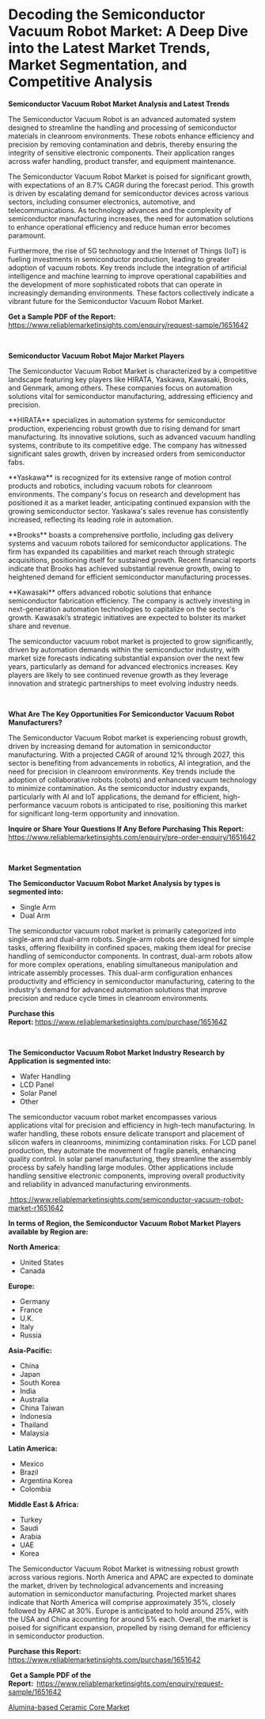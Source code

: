 <p><h1>Decoding the Semiconductor Vacuum Robot Market: A Deep Dive into the Latest Market Trends, Market Segmentation, and Competitive Analysis</h1></p><p><strong>Semiconductor Vacuum Robot Market Analysis and Latest Trends</strong></p>
<p><p>The Semiconductor Vacuum Robot is an advanced automated system designed to streamline the handling and processing of semiconductor materials in cleanroom environments. These robots enhance efficiency and precision by removing contamination and debris, thereby ensuring the integrity of sensitive electronic components. Their application ranges across wafer handling, product transfer, and equipment maintenance.</p><p>The Semiconductor Vacuum Robot Market is poised for significant growth, with expectations of an 8.7% CAGR during the forecast period. This growth is driven by escalating demand for semiconductor devices across various sectors, including consumer electronics, automotive, and telecommunications. As technology advances and the complexity of semiconductor manufacturing increases, the need for automation solutions to enhance operational efficiency and reduce human error becomes paramount.</p><p>Furthermore, the rise of 5G technology and the Internet of Things (IoT) is fueling investments in semiconductor production, leading to greater adoption of vacuum robots. Key trends include the integration of artificial intelligence and machine learning to improve operational capabilities and the development of more sophisticated robots that can operate in increasingly demanding environments. These factors collectively indicate a vibrant future for the Semiconductor Vacuum Robot Market.</p></p>
<p><strong>Get a Sample PDF of the Report:&nbsp;</strong> <a href="https://www.reliablemarketinsights.com/enquiry/request-sample/1651642?utm_campaign=3497&utm_medium=2&utm_source=Github&utm_content=ia&utm_term=23032025&utm_id=semiconductor-vacuum-robot">https://www.reliablemarketinsights.com/enquiry/request-sample/1651642</a></p>
<p>&nbsp;</p>
<p><strong>Semiconductor Vacuum Robot Major Market Players</strong></p>
<p><p>The Semiconductor Vacuum Robot Market is characterized by a competitive landscape featuring key players like HIRATA, Yaskawa, Kawasaki, Brooks, and Genmark, among others. These companies focus on automation solutions vital for semiconductor manufacturing, addressing efficiency and precision.</p><p>**HIRATA** specializes in automation systems for semiconductor production, experiencing robust growth due to rising demand for smart manufacturing. Its innovative solutions, such as advanced vacuum handling systems, contribute to its competitive edge. The company has witnessed significant sales growth, driven by increased orders from semiconductor fabs.</p><p>**Yaskawa** is recognized for its extensive range of motion control products and robotics, including vacuum robots for cleanroom environments. The company's focus on research and development has positioned it as a market leader, anticipating continued expansion with the growing semiconductor sector. Yaskawa's sales revenue has consistently increased, reflecting its leading role in automation.</p><p>**Brooks** boasts a comprehensive portfolio, including gas delivery systems and vacuum robots tailored for semiconductor applications. The firm has expanded its capabilities and market reach through strategic acquisitions, positioning itself for sustained growth. Recent financial reports indicate that Brooks has achieved substantial revenue growth, owing to heightened demand for efficient semiconductor manufacturing processes.</p><p>**Kawasaki** offers advanced robotic solutions that enhance semiconductor fabrication efficiency. The company is actively investing in next-generation automation technologies to capitalize on the sector's growth. Kawasaki’s strategic initiatives are expected to bolster its market share and revenue.</p><p>The semiconductor vacuum robot market is projected to grow significantly, driven by automation demands within the semiconductor industry, with market size forecasts indicating substantial expansion over the next few years, particularly as demand for advanced electronics increases. Key players are likely to see continued revenue growth as they leverage innovation and strategic partnerships to meet evolving industry needs.</p></p>
<p>&nbsp;</p>
<p><strong>What Are The Key Opportunities For Semiconductor Vacuum Robot Manufacturers?</strong></p>
<p><p>The Semiconductor Vacuum Robot market is experiencing robust growth, driven by increasing demand for automation in semiconductor manufacturing. With a projected CAGR of around 12% through 2027, this sector is benefiting from advancements in robotics, AI integration, and the need for precision in cleanroom environments. Key trends include the adoption of collaborative robots (cobots) and enhanced vacuum technology to minimize contamination. As the semiconductor industry expands, particularly with AI and IoT applications, the demand for efficient, high-performance vacuum robots is anticipated to rise, positioning this market for significant long-term opportunity and innovation.</p></p>
<p><strong>Inquire or Share Your Questions If Any Before Purchasing This Report:</strong> <a href="https://www.reliablemarketinsights.com/enquiry/pre-order-enquiry/1651642?utm_campaign=3497&utm_medium=2&utm_source=Github&utm_content=ia&utm_term=23032025&utm_id=semiconductor-vacuum-robot">https://www.reliablemarketinsights.com/enquiry/pre-order-enquiry/1651642</a></p>
<p>&nbsp;</p>
<p><strong>Market Segmentation</strong></p>
<p><strong>The Semiconductor Vacuum Robot Market Analysis by types is segmented into:</strong></p>
<p><ul><li>Single Arm</li><li>Dual Arm</li></ul></p>
<p><p>The semiconductor vacuum robot market is primarily categorized into single-arm and dual-arm robots. Single-arm robots are designed for simple tasks, offering flexibility in confined spaces, making them ideal for precise handling of semiconductor components. In contrast, dual-arm robots allow for more complex operations, enabling simultaneous manipulation and intricate assembly processes. This dual-arm configuration enhances productivity and efficiency in semiconductor manufacturing, catering to the industry's demand for advanced automation solutions that improve precision and reduce cycle times in cleanroom environments.</p></p>
<p><strong>Purchase this Report:&nbsp;</strong><a href="https://www.reliablemarketinsights.com/purchase/1651642?utm_campaign=3497&utm_medium=2&utm_source=Github&utm_content=ia&utm_term=23032025&utm_id=semiconductor-vacuum-robot">https://www.reliablemarketinsights.com/purchase/1651642</a></p>
<p>&nbsp;</p>
<p><strong>The Semiconductor Vacuum Robot Market Industry Research by Application is segmented into:</strong></p>
<p><ul><li>Wafer Handling</li><li>LCD Panel</li><li>Solar Panel</li><li>Other</li></ul></p>
<p><p>The semiconductor vacuum robot market encompasses various applications vital for precision and efficiency in high-tech manufacturing. In wafer handling, these robots ensure delicate transport and placement of silicon wafers in cleanrooms, minimizing contamination risks. For LCD panel production, they automate the movement of fragile panels, enhancing quality control. In solar panel manufacturing, they streamline the assembly process by safely handling large modules. Other applications include handling sensitive electronic components, improving overall productivity and reliability in advanced manufacturing environments.</p></p>
<p><a href="https://www.reliablemarketinsights.com/semiconductor-vacuum-robot-market-r1651642?utm_campaign=3497&utm_medium=2&utm_source=Github&utm_content=ia&utm_term=23032025&utm_id=semiconductor-vacuum-robot">&nbsp;https://www.reliablemarketinsights.com/semiconductor-vacuum-robot-market-r1651642</a></p>
<p><strong>In terms of Region, the Semiconductor Vacuum Robot Market Players available by Region are:</strong></p>
<p>
    <p> <strong> North America: </strong>
        <ul>
            <li>United States</li>
            <li>Canada</li>
        </ul>
        </p> 
    <p> <strong> Europe: </strong>
        <ul>
            <li>Germany</li>
            <li>France</li>
            <li>U.K.</li>
            <li>Italy</li>
            <li>Russia</li>
        </ul>
        </p> 
    <p> <strong> Asia-Pacific: </strong>
        <ul>
            <li>China</li>
            <li>Japan</li>
            <li>South Korea</li>
            <li>India</li>
            <li>Australia</li>
            <li>China Taiwan</li>
            <li>Indonesia</li>
            <li>Thailand</li>
            <li>Malaysia</li>
        </ul>
        </p> 
    <p> <strong> Latin America: </strong>
        <ul>
            <li>Mexico</li>
            <li>Brazil</li>
            <li>Argentina Korea</li>
            <li>Colombia</li>
        </ul>
        </p> 
    <p> <strong> Middle East & Africa: </strong>
        <ul>
            <li>Turkey</li>
            <li>Saudi</li>
            <li>Arabia</li>
            <li>UAE</li>
            <li>Korea</li>
        </ul>
    </p>
    </p>
<p><p>The Semiconductor Vacuum Robot Market is witnessing robust growth across various regions. North America and APAC are expected to dominate the market, driven by technological advancements and increasing automation in semiconductor manufacturing. Projected market shares indicate that North America will comprise approximately 35%, closely followed by APAC at 30%. Europe is anticipated to hold around 25%, with the USA and China accounting for around 5% each. Overall, the market is poised for significant expansion, propelled by rising demand for efficiency in semiconductor production.</p></p>
<p><strong>Purchase this Report: </strong><a href="https://www.reliablemarketinsights.com/purchase/1651642?utm_campaign=3497&utm_medium=2&utm_source=Github&utm_content=ia&utm_term=23032025&utm_id=semiconductor-vacuum-robot">https://www.reliablemarketinsights.com/purchase/1651642</a></p>
<p>&nbsp;<strong>Get a Sample PDF of the Report:&nbsp;&nbsp;</strong><a href="https://www.reliablemarketinsights.com/enquiry/request-sample/1651642?utm_campaign=3497&utm_medium=2&utm_source=Github&utm_content=ia&utm_term=23032025&utm_id=semiconductor-vacuum-robot">https://www.reliablemarketinsights.com/enquiry/request-sample/1651642</a></p>
<p><strong></strong></p>
<p><p><a href="https://github.com/prantoblouin/Market-Research-Report-List-1/blob/main/alumina-based-ceramic-core-market.md?utm_campaign=3497&utm_medium=2&utm_source=Github&utm_content=ia&utm_term=23032025&utm_id=semiconductor-vacuum-robot">Alumina-based Ceramic Core Market</a></p></p>